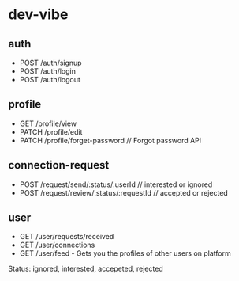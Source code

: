 # dev-vibe

## auth

- POST /auth/signup
- POST /auth/login
- POST /auth/logout

## profile

- GET /profile/view
- PATCH /profile/edit
- PATCH /profile/forget-password // Forgot password API

## connection-request

- POST /request/send/:status/:userId // interested or ignored
- POST /request/review/:status/:requestId // accepted or rejected

## user

- GET /user/requests/received
- GET /user/connections
- GET /user/feed - Gets you the profiles of other users on platform

Status: ignored, interested, accepeted, rejected
